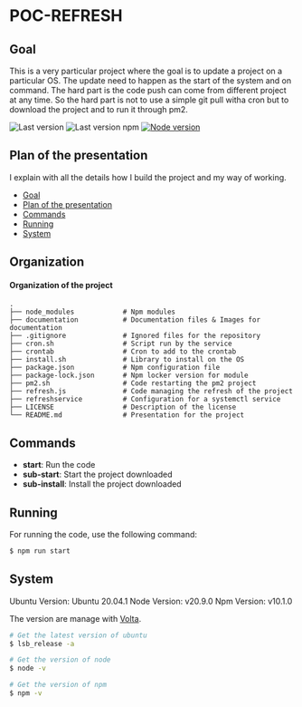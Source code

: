 # POC-REFRESH

## Goal

This is a very particular project where the goal is to update a project on a particular OS. The update need to happen as the start of the system and on command. The hard part is the code push can come from different project at any time. So the hard part is not to use a simple git pull witha cron but to download the project and to run it through pm2.

![Last version](https://img.shields.io/github/v/tag/justalk/poc-nfc.svg?style=flat-square)
![Last version npm](https://img.shields.io/npm/v/@justalk/covid19ph-api.svg?style=flat-square)
[![Node version](https://img.shields.io/node/v/@justalk/covid19ph-api.svg?style=flat-square)](https://www.npmjs.com/package/@justalk/covid19ph-api)

## Plan of the presentation

I explain with all the details how I build the project and my way of working.

- [Goal](#goal)
- [Plan of the presentation](#plan-of-the-presentation)
- [Commands](#Commands)
- [Running](#Running)
- [System](#System)

## Organization

#### Organization of the project

    .
    ├── node_modules            # Npm modules
    ├── documentation           # Documentation files & Images for documentation
    ├── .gitignore              # Ignored files for the repository
    ├── cron.sh                 # Script run by the service
    ├── crontab                 # Cron to add to the crontab
    ├── install.sh              # Library to install on the OS
    ├── package.json            # Npm configuration file
    ├── package-lock.json       # Npm locker version for module
    ├── pm2.sh                  # Code restarting the pm2 project
    ├── refresh.js              # Code managing the refresh of the project
    ├── refreshservice          # Configuration for a systemctl service
    ├── LICENSE                 # Description of the license
    └── README.md               # Presentation for the project

## Commands

- **start**: Run the code
- **sub-start**: Start the project downloaded
- **sub-install**: Install the project downloaded

## Running

For running the code, use the following command:

```bash
$ npm run start
```

## System

Ubuntu Version: Ubuntu 20.04.1
Node Version: v20.9.0
Npm Version: v10.1.0

The version are manage with [Volta](https://docs.volta.sh/guide/getting-started).

```bash
# Get the latest version of ubuntu
$ lsb_release -a

# Get the version of node
$ node -v

# Get the version of npm
$ npm -v
```
